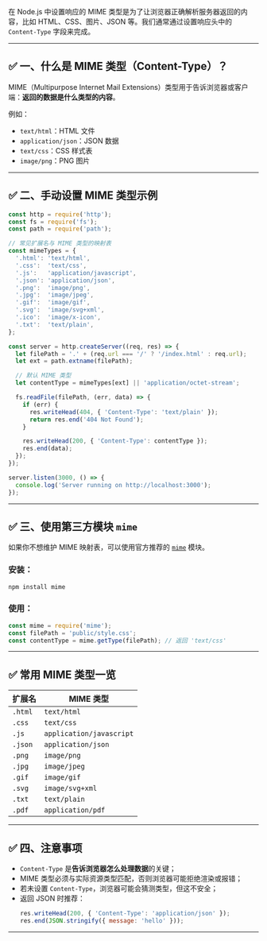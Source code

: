 在 Node.js 中设置响应的 MIME 类型是为了让浏览器正确解析服务器返回的内容，比如 HTML、CSS、图片、JSON 等。我们通常通过设置响应头中的 `Content-Type` 字段来完成。

---

## ✅ 一、什么是 MIME 类型（Content-Type）？

MIME（Multipurpose Internet Mail Extensions）类型用于告诉浏览器或客户端：**返回的数据是什么类型的内容**。

例如：
- `text/html`：HTML 文件
- `application/json`：JSON 数据
- `text/css`：CSS 样式表
- `image/png`：PNG 图片

---

## ✅ 二、手动设置 MIME 类型示例

```js
const http = require('http');
const fs = require('fs');
const path = require('path');

// 常见扩展名与 MIME 类型的映射表
const mimeTypes = {
  '.html': 'text/html',
  '.css':  'text/css',
  '.js':   'application/javascript',
  '.json': 'application/json',
  '.png':  'image/png',
  '.jpg':  'image/jpeg',
  '.gif':  'image/gif',
  '.svg':  'image/svg+xml',
  '.ico':  'image/x-icon',
  '.txt':  'text/plain',
};

const server = http.createServer((req, res) => {
  let filePath = '.' + (req.url === '/' ? '/index.html' : req.url);
  let ext = path.extname(filePath);

  // 默认 MIME 类型
  let contentType = mimeTypes[ext] || 'application/octet-stream';

  fs.readFile(filePath, (err, data) => {
    if (err) {
      res.writeHead(404, { 'Content-Type': 'text/plain' });
      return res.end('404 Not Found');
    }

    res.writeHead(200, { 'Content-Type': contentType });
    res.end(data);
  });
});

server.listen(3000, () => {
  console.log('Server running on http://localhost:3000');
});
```

---

## ✅ 三、使用第三方模块 `mime`

如果你不想维护 MIME 映射表，可以使用官方推荐的 [`mime`](https://www.npmjs.com/package/mime) 模块。

### 安装：
```bash
npm install mime
```

### 使用：
```js
const mime = require('mime');
const filePath = 'public/style.css';
const contentType = mime.getType(filePath); // 返回 'text/css'
```

---

## ✅ 常用 MIME 类型一览

| 扩展名 | MIME 类型 |
|--------|-----------|
| `.html` | `text/html` |
| `.css` | `text/css` |
| `.js` | `application/javascript` |
| `.json` | `application/json` |
| `.png` | `image/png` |
| `.jpg` | `image/jpeg` |
| `.gif` | `image/gif` |
| `.svg` | `image/svg+xml` |
| `.txt` | `text/plain` |
| `.pdf` | `application/pdf` |

---

## ✅ 四、注意事项

- `Content-Type` 是**告诉浏览器怎么处理数据**的关键；
- MIME 类型必须与实际资源类型匹配，否则浏览器可能拒绝渲染或报错；
- 若未设置 `Content-Type`，浏览器可能会猜测类型，但这不安全；
- 返回 JSON 时推荐：
  ```js
  res.writeHead(200, { 'Content-Type': 'application/json' });
  res.end(JSON.stringify({ message: 'hello' }));
  ```

---
